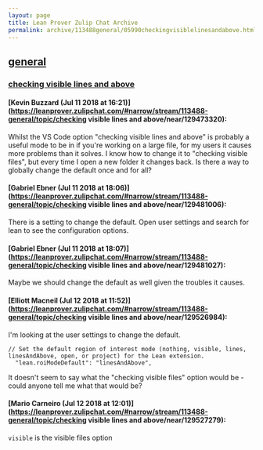```yaml
---
layout: page
title: Lean Prover Zulip Chat Archive 
permalink: archive/113488general/05990checkingvisiblelinesandabove.html
---
```


## [general](index.html)
### [checking visible lines and above](05990checkingvisiblelinesandabove.html)

#### [Kevin Buzzard (Jul 11 2018 at 16:21)](https://leanprover.zulipchat.com/#narrow/stream/113488-general/topic/checking visible lines and above/near/129473320):
Whilst the VS Code option "checking visible lines and above" is probably a useful mode to be in if you're working on a large file, for my users it causes more problems than it solves. I know how to change it to "checking visible files", but every time I open a new folder it changes back. Is there a way to globally change the default once and for all?

#### [Gabriel Ebner (Jul 11 2018 at 18:06)](https://leanprover.zulipchat.com/#narrow/stream/113488-general/topic/checking visible lines and above/near/129481006):
There is a setting to change the default.  Open user settings and search for lean to see the configuration options.

#### [Gabriel Ebner (Jul 11 2018 at 18:07)](https://leanprover.zulipchat.com/#narrow/stream/113488-general/topic/checking visible lines and above/near/129481027):
Maybe we should change the default as well given the troubles it causes.

#### [Elliott Macneil (Jul 12 2018 at 11:52)](https://leanprover.zulipchat.com/#narrow/stream/113488-general/topic/checking visible lines and above/near/129526984):
I'm looking at the user settings to change the default.
```lean 
// Set the default region of interest mode (nothing, visible, lines, linesAndAbove, open, or project) for the Lean extension.
  "lean.roiModeDefault": "linesAndAbove",
```
It doesn't seem to say what the "checking visible files" option would be - could anyone tell me what that would be?

#### [Mario Carneiro (Jul 12 2018 at 12:01)](https://leanprover.zulipchat.com/#narrow/stream/113488-general/topic/checking visible lines and above/near/129527279):
`visible` is the visible files option


